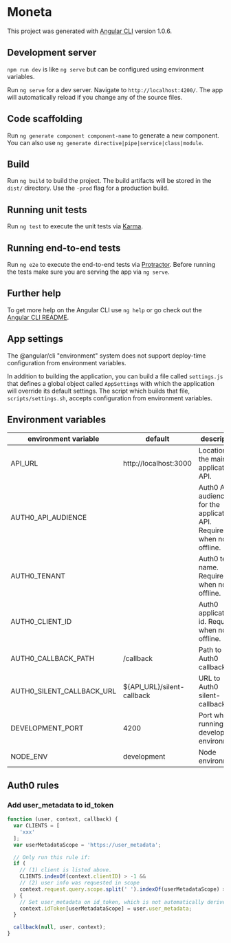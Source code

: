 # Moneta

This project was generated with [Angular CLI](https://github.com/angular/angular-cli) version 1.0.6.

## Development server

`npm run dev` is like `ng serve` but can be configured using environment variables.

Run `ng serve` for a dev server. Navigate to `http://localhost:4200/`. The app will automatically reload if you change any of the source files.

## Code scaffolding

Run `ng generate component component-name` to generate a new component. You can also use `ng generate directive|pipe|service|class|module`.

## Build

Run `ng build` to build the project. The build artifacts will be stored in the `dist/` directory. Use the `-prod` flag for a production build.

## Running unit tests

Run `ng test` to execute the unit tests via [Karma](https://karma-runner.github.io).

## Running end-to-end tests

Run `ng e2e` to execute the end-to-end tests via [Protractor](http://www.protractortest.org/).
Before running the tests make sure you are serving the app via `ng serve`.

## Further help

To get more help on the Angular CLI use `ng help` or go check out the [Angular CLI README](https://github.com/angular/angular-cli/blob/master/README.md).

## App settings

The @angular/cli "environment" system does not support deploy-time configuration from environment variables.

In addition to building the application, you can build a file called `settings.js` that defines a global object called `AppSettings` with which the application will override its default settings. The script which builds that file, `scripts/settings.sh`, accepts configuration from environment variables.

## Environment variables

environment variable       | default                     | description
-------------------------- | --------------------------- | -------------------------------------------------------------------------
API_URL                    | http://localhost:3000       | Location of the main application API.
AUTH0_API_AUDIENCE         |                             | Auth0 API audience id for the application API. Required when not offline.
AUTH0_TENANT               |                             | Auth0 tenant name. Required when not offline.
AUTH0_CLIENT_ID            |                             | Auth0 application id. Required when not offline.
AUTH0_CALLBACK_PATH        | /callback                   | Path to Auth0 callback.
AUTH0_SILENT_CALLBACK_URL  | ${API_URL}/silent-callback  | URL to Auth0 silent-callback.
DEVELOPMENT_PORT           | 4200                        | Port when running in development environment.
NODE_ENV                   | development                 | Node environment

## Auth0 rules

### Add user_metadata to id_token

```javascript
function (user, context, callback) {
  var CLIENTS = [
    'xxx'
  ];
  var userMetadataScope = 'https://user_metadata';

  // Only run this rule if:
  if (
    // (1) client is listed above.
    CLIENTS.indexOf(context.clientID) > -1 &&
    // (2) user info was requested in scope
    context.request.query.scope.split(' ').indexOf(userMetadataScope) > -1
  ) {
    // Set user_metadata on id_token, which is not automatically derived from user object!
    context.idToken[userMetadataScope] = user.user_metadata;
  }

  callback(null, user, context);
}
```
